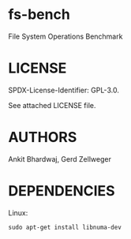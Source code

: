 # fs-bench

File System Operations Benchmark


# LICENSE

SPDX-License-Identifier: GPL-3.0.

See attached LICENSE file.


# AUTHORS

Ankit Bhardwaj, Gerd Zellweger


# DEPENDENCIES

Linux:
```
sudo apt-get install libnuma-dev
```